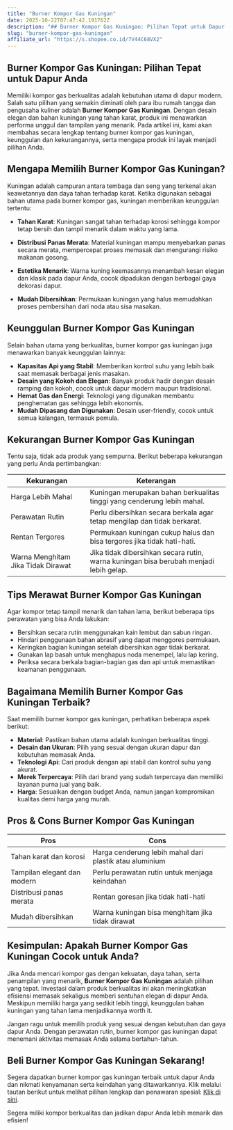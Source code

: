 ```yaml
---
title: "Burner Kompor Gas Kuningan"
date: 2025-10-22T07:47:42.191762Z
description: "## Burner Kompor Gas Kuningan: Pilihan Tepat untuk Dapur Anda..."
slug: "burner-kompor-gas-kuningan"
affiliate_url: "https://s.shopee.co.id/7V44C68VX2"
---
```

## Burner Kompor Gas Kuningan: Pilihan Tepat untuk Dapur Anda

Memiliki kompor gas berkualitas adalah kebutuhan utama di dapur modern. Salah satu pilihan yang semakin diminati oleh para ibu rumah tangga dan pengusaha kuliner adalah **Burner Kompor Gas Kuningan**. Dengan desain elegan dan bahan kuningan yang tahan karat, produk ini menawarkan performa unggul dan tampilan yang menarik. Pada artikel ini, kami akan membahas secara lengkap tentang burner kompor gas kuningan, keunggulan dan kekurangannya, serta mengapa produk ini layak menjadi pilihan Anda.

## Mengapa Memilih Burner Kompor Gas Kuningan?

Kuningan adalah campuran antara tembaga dan seng yang terkenal akan keawetannya dan daya tahan terhadap karat. Ketika digunakan sebagai bahan utama pada burner kompor gas, kuningan memberikan keunggulan tertentu:

- **Tahan Karat**: Kuningan sangat tahan terhadap korosi sehingga kompor tetap bersih dan tampil menarik dalam waktu yang lama.
  
- **Distribusi Panas Merata**: Material kuningan mampu menyebarkan panas secara merata, mempercepat proses memasak dan mengurangi risiko makanan gosong.

- **Estetika Menarik**: Warna kuning keemasannya menambah kesan elegan dan klasik pada dapur Anda, cocok dipadukan dengan berbagai gaya dekorasi dapur.

- **Mudah Dibersihkan**: Permukaan kuningan yang halus memudahkan proses pembersihan dari noda atau sisa masakan.

## Keunggulan Burner Kompor Gas Kuningan

Selain bahan utama yang berkualitas, burner kompor gas kuningan juga menawarkan banyak keunggulan lainnya:

- **Kapasitas Api yang Stabil**: Memberikan kontrol suhu yang lebih baik saat memasak berbagai jenis masakan.
- **Desain yang Kokoh dan Elegan**: Banyak produk hadir dengan desain ramping dan kokoh, cocok untuk dapur modern maupun tradisional.
- **Hemat Gas dan Energi**: Teknologi yang digunakan membantu penghematan gas sehingga lebih ekonomis.
- **Mudah Dipasang dan Digunakan**: Desain user-friendly, cocok untuk semua kalangan, termasuk pemula.

## Kekurangan Burner Kompor Gas Kuningan

Tentu saja, tidak ada produk yang sempurna. Berikut beberapa kekurangan yang perlu Anda pertimbangkan:

| **Kekurangan**                         | **Keterangan**                                               |
|----------------------------------------|--------------------------------------------------------------|
| Harga Lebih Mahal                     | Kuningan merupakan bahan berkualitas tinggi yang cenderung lebih mahal. |
| Perawatan Rutin                        | Perlu dibersihkan secara berkala agar tetap mengilap dan tidak berkarat. |
| Rentan Tergores                        | Permukaan kuningan cukup halus dan bisa tergores jika tidak hati-hati. |
| Warna Menghitam Jika Tidak Dirawat    | Jika tidak dibersihkan secara rutin, warna kuningan bisa berubah menjadi lebih gelap. |

## Tips Merawat Burner Kompor Gas Kuningan

Agar kompor tetap tampil menarik dan tahan lama, berikut beberapa tips perawatan yang bisa Anda lakukan:

- Bersihkan secara rutin menggunakan kain lembut dan sabun ringan.
- Hindari penggunaan bahan abrasif yang dapat menggores permukaan.
- Keringkan bagian kuningan setelah dibersihkan agar tidak berkarat.
- Gunakan lap basah untuk menghapus noda menempel, lalu lap kering.
- Periksa secara berkala bagian-bagian gas dan api untuk memastikan keamanan penggunaan.

## Bagaimana Memilih Burner Kompor Gas Kuningan Terbaik?

Saat memilih burner kompor gas kuningan, perhatikan beberapa aspek berikut:

- **Material**: Pastikan bahan utama adalah kuningan berkualitas tinggi.
- **Desain dan Ukuran**: Pilih yang sesuai dengan ukuran dapur dan kebutuhan memasak Anda.
- **Teknologi Api**: Cari produk dengan api stabil dan kontrol suhu yang akurat.
- **Merek Terpercaya**: Pilih dari brand yang sudah terpercaya dan memiliki layanan purna jual yang baik.
- **Harga**: Sesuaikan dengan budget Anda, namun jangan kompromikan kualitas demi harga yang murah.

## Pros & Cons Burner Kompor Gas Kuningan

| **Pros**                                    | **Cons**                                       |
|---------------------------------------------|------------------------------------------------|
| Tahan karat dan korosi                     | Harga cenderung lebih mahal dari plastik atau aluminium |
| Tampilan elegant dan modern                | Perlu perawatan rutin untuk menjaga keindahan |
| Distribusi panas merata                    | Rentan goresan jika tidak hati-hati          |
| Mudah dibersihkan                         | Warna kuningan bisa menghitam jika tidak dirawat |

## Kesimpulan: Apakah Burner Kompor Gas Kuningan Cocok untuk Anda?

Jika Anda mencari kompor gas dengan kekuatan, daya tahan, serta penampilan yang menarik, **Burner Kompor Gas Kuningan** adalah pilihan yang tepat. Investasi dalam produk berkualitas ini akan meningkatkan efisiensi memasak sekaligus memberi sentuhan elegan di dapur Anda. Meskipun memiliki harga yang sedikit lebih tinggi, keunggulan bahan kuningan yang tahan lama menjadikannya worth it.

Jangan ragu untuk memilih produk yang sesuai dengan kebutuhan dan gaya dapur Anda. Dengan perawatan rutin, burner kompor gas kuningan dapat menemani aktivitas memasak Anda selama bertahun-tahun.

## Beli Burner Kompor Gas Kuningan Sekarang!

Segera dapatkan burner kompor gas kuningan terbaik untuk dapur Anda dan nikmati kenyamanan serta keindahan yang ditawarkannya. Klik melalui tautan berikut untuk melihat pilihan lengkap dan penawaran spesial: [Klik di sini](https://s.shopee.co.id/7V44C68VX2).  

Segera miliki kompor berkualitas dan jadikan dapur Anda lebih menarik dan efisien!